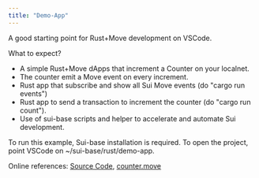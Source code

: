 ```yaml
---
title: "Demo-App"
---
```


A good starting point for Rust+Move development on VSCode.

What to expect?

  * A simple Rust+Move dApps that increment a Counter on your localnet.
  * The counter emit a Move event on every increment.
  * Rust app that subscribe and show all Sui Move events (do "cargo run events")
  * Rust app to send a transaction to increment the counter (do "cargo run count").
  * Use of sui-base scripts and helper to accelerate and automate Sui development.

To run this example, Sui-base installation is required.
To open the project, point VSCode on ~/sui-base/rust/demo-app.

Online references: [Source Code](https://github.com/sui-base/sui-base/tree/main/rust/demo-app), [counter.move](https://github.com/sui-base/sui-base/tree/main/rust/demo-app/move/sources/counter.move)
